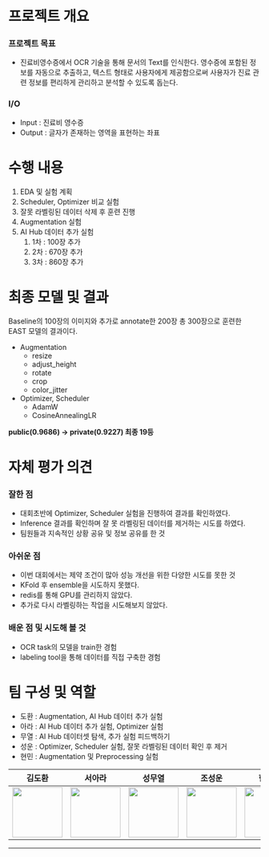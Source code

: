 # 프로젝트 개요

### 프로젝트 목표

- 진료비영수증에서 OCR 기술을 통해 문서의 Text를 인식한다. 영수증에 포함된 정보를 자동으로 추출하고, 텍스트 형태로 사용자에게 제공함으로써 사용자가 진료 관련 정보를 편리하게 관리하고 분석할 수 있도록 돕는다. 

### I/O
- Input : 진료비 영수증
- Output : 글자가 존재하는 영역을 표현하는 좌표

# 수행 내용

1. EDA 및 실험 계획
2. Scheduler, Optimizer 비교 실험
3. 잘못 라벨링된 데이터 삭제 후 훈련 진행
4. Augmentation 실험
5. AI Hub 데이터 추가 실험
    1. 1차 : 100장 추가
    2. 2차 : 670장 추가
    3. 3차 : 860장 추가

# 최종 모델 및 결과

Baseline의 100장의 이미지와 추가로 annotate한 200장 총 300장으로 훈련한 EAST 모델의 결과이다. 

- Augmentation
    - resize
    - adjust_height
    - rotate
    - crop
    - color_jitter
- Optimizer, Scheduler
    - AdamW
    - CosineAnnealingLR

**public(0.9686) → private(0.9227) 최종 19등**


# 자체 평가 의견

### 잘한 점

- 대회초반에 Optimizer, Scheduler 실험을 진행하여 결과를 확인하였다.
- Inference 결과를 확인하며 잘 못 라벨링된 데이터를 제거하는 시도를 하였다.
- 팀원들과 지속적인 상황 공유 및 정보 공유를 한 것

### 아쉬운 점

- 이번 대회에서는 제약 조건이 많아 성능 개선을 위한 다양한 시도를 못한 것
- KFold 후 ensemble을 시도하지 못했다.
- redis를 통해 GPU를 관리하지 않았다.
- 추가로 다시 라벨링하는 작업을 시도해보지 않았다.

### 배운 점 및 시도해 볼 것

- OCR task의 모델을 train한 경험
- labeling tool을 통해 데이터를 직접 구축한 경험

# 팀 구성 및 역할
- 도환 : Augmentation, AI Hub 데이터 추가 실험
- 아라 : AI Hub 데이터 추가 실험, Optimizer 실험
- 무열 : AI Hub 데이터셋 탐색, 추가 실험 피드백하기
- 성운 : Optimizer, Scheduler 실험, 잘못 라벨링된 데이터 확인 후 제거
- 현민 : Augmentation 및 Preprocessing 실험

|김도환 |                                                  서아라|성무열 |                                                  조성운|한현민|
|:--------------------------------------------------------------------------------------------------------------------------------------------------------------------:|:-------------------------------------------------------------------------------------------------------------------------------------------------------------------:|:------------------------------------------------------------------------------------------------------------------------------------------------------------------:|:----------------------------------------------------------------------------------------------------------------------------------------------------------------------:|:----------------------------------------------------------------------------------------------------------------------------------------------------------------------:|
| [<img src="https://avatars.githubusercontent.com/u/121927513?v=4" alt="" style="width:100px;100px;">](https://github.com/rlaehghks5) <br/> | [<img src="https://avatars.githubusercontent.com/u/68554446?v=4" alt="" style="width:100px;100px;">](https://github.com/araseo) <br/> | [<img src="https://avatars.githubusercontent.com/u/62093939?v=4" alt="" style="width:100px;100px;">](https://github.com/noheat61) <br/> |[<img src="https://avatars.githubusercontent.com/u/126544082?v=4" alt="" style="width:100px;100px;">](https://github.com/nebulajo) <br/> | [<img src="https://avatars.githubusercontent.com/u/33598545?s=400&u=d0aaa9e96fd2fa1d0c1aa034d8e9e2c8daf96473&v=4" alt="" style="width:100px;100px;">](https://github.com/Hyunmin-H) <br/> |

****